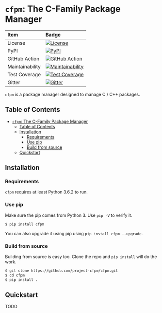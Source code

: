 # `cfpm`: The C-Family Package Manager

| Item | Badge |
| :--- | :--- |
| License | [![License](https://img.shields.io/badge/License-MIT-blue.svg)](https://opensource.org/licenses/MIT) |
| PyPI | [![PyPI](https://img.shields.io/pypi/v/cfpm.svg)](https://pypi.org/project/cfpm) |
| GitHub Action | [![GitHub Action](https://github.com/project-cfpm/cfpm/actions/workflows/python-check.yml/badge.svg)](https://github.com/project-cfpm/cfpm/actions/workflows/python-check.yml) |
| Maintainability | [![Maintainability](https://api.codeclimate.com/v1/badges/54e8274e85502923de15/maintainability)](https://codeclimate.com/github/project-cfpm/cfpm/maintainability) |
| Test Coverage | [![Test Coverage](https://api.codeclimate.com/v1/badges/54e8274e85502923de15/test_coverage)](https://codeclimate.com/github/project-cfpm/cfpm/test_coverage) |
| Gitter | [![Gitter](https://badges.gitter.im/project-cfpm/community.svg)](https://gitter.im/project-cfpm/community) |

`cfpm` is a package manager designed to manage C / C++ packages.

## Table of Contents

- [`cfpm`: The C-Family Package Manager](#cfpm-the-c-family-package-manager)
  - [Table of Contents](#table-of-contents)
  - [Installation](#installation)
    - [Requirements](#requirements)
    - [Use pip](#use-pip)
    - [Build from source](#build-from-source)
  - [Quickstart](#quickstart)

## Installation

### Requirements

`cfpm` requires at least Python 3.6.2 to run.

### Use pip

Make sure the pip comes from Python 3. Use `pip -V` to verify it.

```bash
$ pip install cfpm
```

You can also upgrade it using pip using `pip install cfpm --upgrade`.

### Build from source

Building from source is easy too. Clone the repo and `pip install` will do the
work.

```bash
$ git clone https://github.com/project-cfpm/cfpm.git
$ cd cfpm
$ pip install .
```

## Quickstart

TODO
